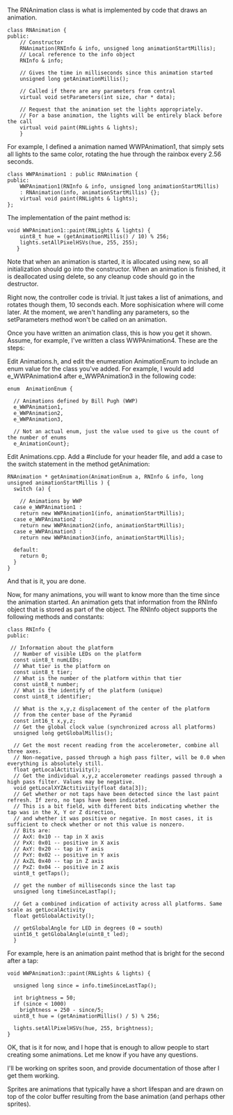 The RNAnimation class is what is implemented by code that draws an animation. 

	class RNAnimation {
	public:
	    // Constructor
	    RNAnimation(RNInfo & info, unsigned long animationStartMillis);
	    // Local reference to the info object
	    RNInfo & info;
	    
	    // Gives the time in milliseconds since this animation started
	    unsigned long getAnimationMillis();
	    
	    // Called if there are any parameters from central
	    virtual void setParameters(int size, char * data);
	    
	    // Request that the animation set the lights appropriately.
	    // For a base animation, the lights will be entirely black before the call
	    virtual void paint(RNLights & lights);
	    }
    
For example, I defined a animation named WWPAnimation1, that simply sets all lights to the same color, rotating the hue through the rainbox every 2.56 seconds.

	class WWPAnimation1 : public RNAnimation {
	public:
	    WWPAnimation1(RNInfo & info, unsigned long animationStartMillis)
	    : RNAnimation(info, animationStartMillis) {};
	    virtual void paint(RNLights & lights);
	};

The implementation of the paint method is:

	void WWPAnimation1::paint(RNLights & lights) {
	    uint8_t hue = (getAnimationMillis() / 10) % 256;
	    lights.setAllPixelHSVs(hue, 255, 255);
	   }

Note that when an animation is started, it is allocated using new, so all initialization should go into the constructor. When an animation is finished, it is deallocated using delete, so any cleanup code should go in the destructor.


Right now, the controller code is trivial. It just takes a list of animations, and rotates though them, 10 seconds each. More sophisication where will come later. At the moment, we aren't handling any parameters, so the setParameters method won't be called on an animation.

Once you have written an animation class, this is how you get it shown. Assume, for example, I've written a class WWPAnimation4. These are the steps:

Edit Animations.h, and edit the enumeration AnimationEnum to include an enum value for the class you've added. For example, I would add e_WWPAnimation4 after e_WWPAnimation3 in the following code:

	enum  AnimationEnum {
	
	  // Animations defined by Bill Pugh (WWP)
	  e_WWPAnimation1,
	  e_WWPAnimation2,
	  e_WWPAnimation3,
	
	  // Not an actual enum, just the value used to give us the count of the number of enums
	  e_AnimationCount}; 

Edit Animations.cpp. Add a #include for your header file, and add a case to the switch statement in the method getAnimation:

	RNAnimation * getAnimation(AnimationEnum a, RNInfo & info, long unsigned animationStartMillis ) {
	  switch (a) {
	
	    // Animations by WWP
	  case e_WWPAnimation1 : 
	    return new WWPAnimation1(info, animationStartMillis);
	  case e_WWPAnimation2 : 
	    return new WWPAnimation2(info, animationStartMillis);
	  case e_WWPAnimation3 : 
	    return new WWPAnimation3(info, animationStartMillis);
	
	  default:
	    return 0;
	  }
	}

And that is it, you are done. 

Now, for many animations, you will want to know more than the time since the animation started. An animation gets that information from the RNInfo object that is stored as part of the object. The RNInfo object supports the following methods and constants:

	class RNInfo {
	public:
	
	 // Information about the platform
	  // Number of visible LEDs on the platform
	  const uint8_t numLEDs;
	  // What tier is the platform on
	  const uint8_t tier;
	  // What is the number of the platform within that tier
	  const uint8_t number;
	  // What is the identify of the platform (unique)
	  const uint8_t identifier;
	
	  // What is the x,y,z displacement of the center of the platform 
	  // from the center base of the Pyramid
	  const int16_t x,y,z;
	  // Get the global clock value (synchronized across all platforms)
	  unsigned long getGlobalMillis();
	
	  // Get the most recent reading from the accelerometer, combine all three axes. 
	  // Non-negative, passed through a high pass filter, will be 0.0 when everything is absolutely still.
	  float getLocalActitiviity();
	  // Get the individual x,y,z accelerometer readings passed through a high pass filter. Values may be negative. 
	  void getLocalXYZActitiviity(float data[3]);
	  // Get whether or not taps have been detected since the last paint refresh. If zero, no taps have been indicated. 
	  // This is a bit field, with different bits indicating whether the tap was in the X, Y or Z direction, 
	  // and whether it was positive or negative. In most cases, it is sufficient to check whether or not this value is nonzero.
	  // Bits are: 
	  // AxX: 0x10 -- tap in X axis
	  // PxX: 0x01 -- positive in X axis
	  // AxY: 0x20 -- tap in Y axis
	  // PxY: 0x02 -- positive in Y axis
	  // AxZL 0x40 -- tap in Z axis
	  // PxZ: 0x04 -- positive in Z axis
	  uint8_t getTaps();
	
	  // get the number of milliseconds since the last tap
	  unsigned long timeSinceLastTap();
	
	  // Get a combined indication of activity across all platforms. Same scale as getLocalActivity
	  float getGlobalActivity();
	
	  // getGlobalAngle for LED in degrees (0 = south)
	  uint16_t getGlobalAngle(uint8_t led);
	  }
	  
For example, here is an animation paint method that is bright for the second after a tap:

	void WWPAnimation3::paint(RNLights & lights) {
	
	  unsigned long since = info.timeSinceLastTap();
	
	  int brightness = 50;
	  if (since < 1000)
	    brightness = 250 - since/5;
	  uint8_t hue = (getAnimationMillis() / 5) % 256;
	
	  lights.setAllPixelHSVs(hue, 255, brightness);
	}


OK, that is it for now, and I hope that is enough to allow people to start creating some animations. Let me know if you have any questions.

I'll be working on sprites soon, and provide documentation of those after I get them working.
  

Sprites are animations that typically have a short lifespan and are drawn on top of the color buffer resulting from the base animation (and perhaps other sprites).